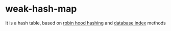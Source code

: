 # weak-hash-map

It is a hash table, based on [robin hood hashing](https://en.wikipedia.org/wiki/Hash_table#Robin_Hood_hashing) and 
[database index](https://en.wikipedia.org/wiki/Database_index) methods
